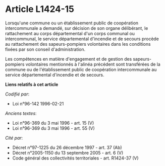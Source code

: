 # Article L1424-15

Lorsqu'une commune ou un établissement public de coopération intercommunale a demandé, sur décision de son organe délibérant,
le rattachement au corps départemental d'un corps communal ou intercommunal, le service départemental d'incendie et de
secours procède au rattachement des sapeurs-pompiers volontaires dans les conditions fixées par son conseil d'administration.

Les compétences en matière d'engagement et de gestion des sapeurs-pompiers volontaires mentionnés à l'alinéa précédent sont
transférées de la commune ou de l'établissement public de coopération intercommunale au service départemental d'incendie et
de secours.

**Liens relatifs à cet article**

_Codifié par_:

  - Loi n°96-142 1996-02-21

_Anciens textes_:

  - Loi n°96-369 du 3 mai 1996 - art. 15 (V)
  - Loi n°96-369 du 3 mai 1996 - art. 55 (V)

_Cité par_:

  - Décret n°97-1225 du 26 décembre 1997 - art. 37 (Ab)
  - Décret n°2005-1150 du 13 septembre 2005 - art. 6 (V)
  - Code général des collectivités territoriales - art. R1424-37 (V)
